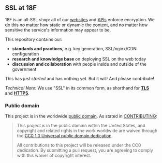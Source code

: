 ## SSL at 18F

18F is an all-SSL shop: all of our [websites](https://18f.gsa.gov/) and [APIs](https://github.com/18F/api-standards#always-use-https) enforce encryption. We do this no matter how static or dynamic the content, and no matter how sensitive the service's information may appear to be.

This repository contains our:

* **standards and practices**, e.g. key generation, SSL/nginx/CDN configuration
* **research and knowledge base** on deploying SSL on the web today
* **discussion and collaboration** with people inside and outside of the government

This has _just started_ and has nothing yet. But it will! And please contribute!

_Technical Note_: We use "SSL" in its common form, as shorthand for [**TLS**](http://en.wikipedia.org/wiki/Transport_Layer_Security) and [**HTTPS**](http://en.wikipedia.org/wiki/HTTP_Secure).


### Public domain

This project is in the worldwide [public domain](LICENSE.md). As stated in [CONTRIBUTING](CONTRIBUTING.md):

> This project is in the public domain within the United States, and copyright and related rights in the work worldwide are waived through the [CC0 1.0 Universal public domain dedication](https://creativecommons.org/publicdomain/zero/1.0/).
>
> All contributions to this project will be released under the CC0 dedication. By submitting a pull request, you are agreeing to comply with this waiver of copyright interest.
